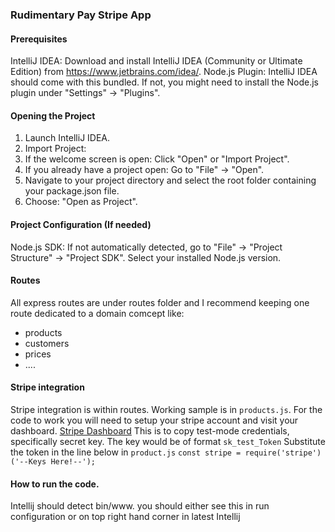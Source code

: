 ### Rudimentary Pay Stripe App

#### Prerequisites
IntelliJ IDEA: Download and install IntelliJ IDEA (Community or Ultimate Edition) from https://www.jetbrains.com/idea/.
Node.js Plugin: IntelliJ IDEA should come with this bundled. If not, you might need to install the Node.js plugin under "Settings" -> "Plugins".

#### Opening the Project
1. Launch IntelliJ IDEA.
2. Import Project:
3. If the welcome screen is open: Click "Open" or "Import Project".
4. If you already have a project open: Go to "File" -> "Open".
5. Navigate to your project directory and select the root folder containing your package.json file.
6. Choose: "Open as Project".

#### Project Configuration (If needed)
Node.js SDK: If not automatically detected, go to "File" -> "Project Structure" -> "Project SDK". Select your installed Node.js version.

#### Routes
All express routes are under routes folder and I recommend keeping one route dedicated to a domain comcept
like:
* products
* customers
* prices
* ....

#### Stripe integration
Stripe integration is within routes. Working sample is in `products.js`.
For the code to work you will need to setup your stripe account and visit your dashboard.
[Stripe Dashboard](https://dashboard.stripe.com/test/dashboard)
This is to copy test-mode credentials, specifically secret key. 
The key would be of format `sk_test_Token`
Substitute the token in the line below in `product.js`
`const stripe = require('stripe')('--Keys Here!--');`

#### How to run the code.
Intellij should detect bin/www. you should either see this in run configuration or on top right hand corner in latest Intellij


